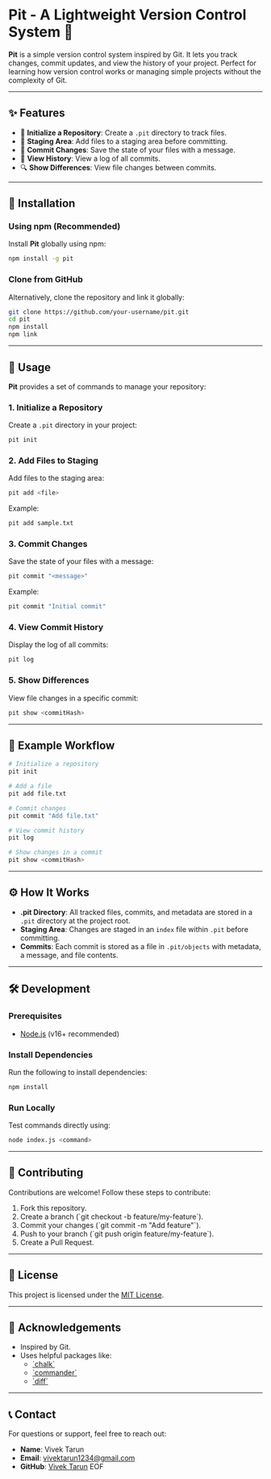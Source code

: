 # Pit - A Lightweight Version Control System 🚀
**Pit** is a simple version control system inspired by Git. It lets you track changes, commit updates, and view the history of your project. Perfect for learning how version control works or managing simple projects without the complexity of Git.

---

## ✨ Features
- 🏁 **Initialize a Repository**: Create a `.pit` directory to track files.
- 📂 **Staging Area**: Add files to a staging area before committing.
- 💾 **Commit Changes**: Save the state of your files with a message.
- 📜 **View History**: View a log of all commits.
- 🔍 **Show Differences**: View file changes between commits.

---

## 🔧 Installation

### Using npm (Recommended)
Install **Pit** globally using npm:

```bash
npm install -g pit
```

### Clone from GitHub
Alternatively, clone the repository and link it globally:

```bash
git clone https://github.com/your-username/pit.git
cd pit
npm install
npm link
```

---

## 🚀 Usage

**Pit** provides a set of commands to manage your repository:

### 1. **Initialize a Repository**
Create a `.pit` directory in your project:

```bash
pit init
```

### 2. **Add Files to Staging**
Add files to the staging area:

```bash
pit add <file>
```

Example:
```bash
pit add sample.txt
```

### 3. **Commit Changes**
Save the state of your files with a message:

```bash
pit commit "<message>"
```

Example:
```bash
pit commit "Initial commit"
```

### 4. **View Commit History**
Display the log of all commits:

```bash
pit log
```

### 5. **Show Differences**
View file changes in a specific commit:

```bash
pit show <commitHash>
```

---

## 📖 Example Workflow

```bash
# Initialize a repository
pit init

# Add a file
pit add file.txt

# Commit changes
pit commit "Add file.txt"

# View commit history
pit log

# Show changes in a commit
pit show <commitHash>
```

---

## ⚙️ How It Works
- **.pit Directory**: All tracked files, commits, and metadata are stored in a `.pit` directory at the project root.
- **Staging Area**: Changes are staged in an `index` file within `.pit` before committing.
- **Commits**: Each commit is stored as a file in `.pit/objects` with metadata, a message, and file contents.

---

## 🛠 Development

### Prerequisites
- [Node.js](https://nodejs.org) (v16+ recommended)

### Install Dependencies
Run the following to install dependencies:

```bash
npm install
```

### Run Locally
Test commands directly using:

```bash
node index.js <command>
```

---

## 🤝 Contributing
Contributions are welcome! Follow these steps to contribute:

1. Fork this repository.
2. Create a branch (\`git checkout -b feature/my-feature\`).
3. Commit your changes (\`git commit -m "Add feature"\`).
4. Push to your branch (\`git push origin feature/my-feature\`).
5. Create a Pull Request.

---

## 📜 License
This project is licensed under the [MIT License](LICENSE).

---

## 🙏 Acknowledgements
- Inspired by Git.
- Uses helpful packages like:
  - [\`chalk\`](https://www.npmjs.com/package/chalk)
  - [\`commander\`](https://www.npmjs.com/package/commander)
  - [\`diff\`](https://www.npmjs.com/package/diff)

---

## 📞 Contact
For questions or support, feel free to reach out:

- **Name**: Vivek Tarun
- **Email**: vivektarun1234@gmail.com
- **GitHub**: [Vivek Tarun](https://github.com/vivektarun1234)
EOF
